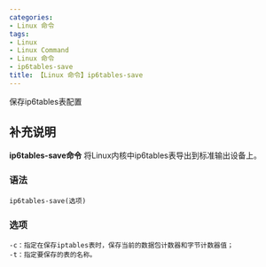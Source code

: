 ```yaml
---
categories:
- Linux 命令
tags:
- Linux
- Linux Command
- Linux 命令
- ip6tables-save
title: 【Linux 命令】ip6tables-save
---
```


保存ip6tables表配置

## 补充说明

**ip6tables-save命令** 将Linux内核中ip6tables表导出到标准输出设备上。

###  语法

```shell
ip6tables-save(选项)
```

###  选项

```shell
-c：指定在保存iptables表时，保存当前的数据包计数器和字节计数器值；
-t：指定要保存的表的名称。
```


<!-- Linux命令行搜索引擎：https://jaywcjlove.github.io/linux-command/ -->